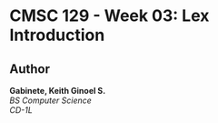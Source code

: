 # CMSC 129 - Week 03: Lex Introduction                                       
## Author     
**Gabinete, Keith Ginoel S.**  
*BS Computer Science*  
*CD-1L*
